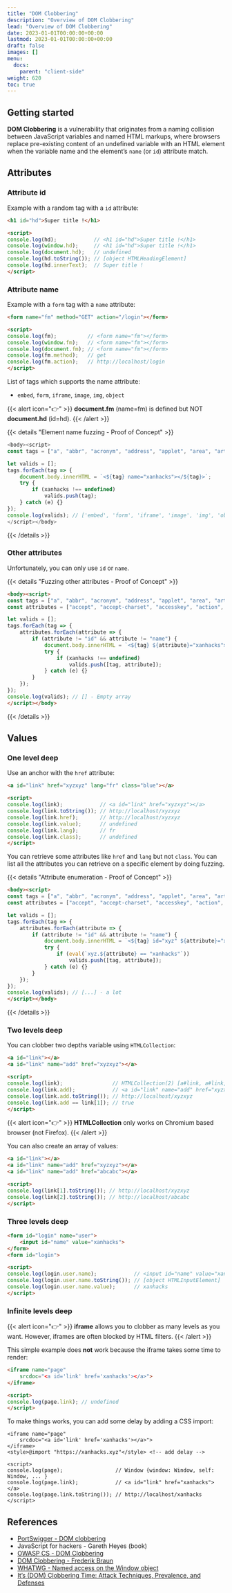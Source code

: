 ```yaml
---
title: "DOM Clobbering"
description: "Overview of DOM Clobbering"
lead: "Overview of DOM Clobbering"
date: 2023-01-01T00:00:00+00:00
lastmod: 2023-01-01T00:00:00+00:00
draft: false
images: []
menu:
  docs:
    parent: "client-side"
weight: 620
toc: true
---
```


## Getting started

**DOM Clobbering** is a vulnerability that originates from a naming collision between JavaScript variables and named HTML markups, where browsers replace pre-existing content of an undefined variable with an HTML element when the variable name and the element’s `name` (or `id`) attribute match.


## Attributes

### Attribute id

Example with a random tag with a `id` attribute:

```html
<h1 id="hd">Super title !</h1>

<script>
console.log(hd);            // <h1 id="hd">Super title !</h1>
console.log(window.hd);     // <h1 id="hd">Super title !</h1>
console.log(document.hd);   // undefined
console.log(hd.toString()); // [object HTMLHeadingElement]
console.log(hd.innerText);  // Super title !
</script>
```

### Attribute name

Example with a `form` tag with a `name` attribute:

```html
<form name="fm" method="GET" action="/login"></form>

<script>
console.log(fm);          // <form name="fm"></form>
console.log(window.fm);   // <form name="fm"></form>
console.log(document.fm); // <form name="fm"></form>
console.log(fm.method);   // get
console.log(fm.action);   // http://localhost/login
</script>
```

List of tags which supports the name attribute:
- `embed`, `form`, `iframe`, `image`, `img`, `object`

{{< alert icon="👉" >}}
**document.fm** (name=fm) is defined but NOT **document.hd** (id=hd).
{{< /alert >}}

{{< details "Element name fuzzing - Proof of Concept" >}}
```js
<body><script>
const tags = ["a", "abbr", "acronym", "address", "applet", "area", "article", "aside", "audio", "b", "base", "bdi", "bdo", "bgsound", "big", "blink", "blockquote", "body", "br", "button", "canvas", "caption", "center", "cite", "code", "col", "colgroup", "data", "datalist", "dd", "del", "details", "dfn", "dialog", "dir", "div", "dl", "dt", "em", "embed", "fieldset", "figcaption", "figure", "font", "footer", "form", "frame", "frameset", "h1", "head", "header", "hgroup", "hr", "html", "i", "iframe", "image", "img", "input", "ins", "kbd", "keygen", "label", "legend", "li", "link", "main", "map", "mark", "marquee", "menu", "menuitem", "meta", "meter", "nav", "nobr", "noembed", "noframes", "noscript", "object", "ol", "optgroup", "option", "output", "p", "param", "picture", "plaintext", "portal", "pre", "progress", "q", "rb", "rp", "rt", "rtc", "ruby", "s", "samp", "script", "section", "select", "slot", "small", "source", "spacer", "span", "strike", "strong", "style", "sub", "summary", "sup", "table", "tbody", "td", "template", "textarea", "tfoot", "th", "thead", "time", "title", "tr", "track", "tt", "u", "ul", "var", "video", "wbr", "xmp"];

let valids = [];
tags.forEach(tag => {
	document.body.innerHTML = `<${tag} name="xanhacks"></${tag}>`;
	try {
		if (xanhacks !== undefined)
			valids.push(tag);
	} catch (e) {}
});
console.log(valids); // ['embed', 'form', 'iframe', 'image', 'img', 'object']
</script></body>
```
{{< /details >}}

### Other attributes

Unfortunately, you can only use `id` or `name`.

{{< details "Fuzzing other attributes - Proof of Concept" >}}
```html
<body><script>
const tags = ["a", "abbr", "acronym", "address", "applet", "area", "article", "aside", "audio", "b", "base", "bdi", "bdo", "bgsound", "big", "blink", "blockquote", "body", "br", "button", "canvas", "caption", "center", "cite", "code", "col", "colgroup", "data", "datalist", "dd", "del", "details", "dfn", "dialog", "dir", "div", "dl", "dt", "em", "embed", "fieldset", "figcaption", "figure", "font", "footer", "form", "frame", "frameset", "h1", "head", "header", "hgroup", "hr", "html", "i", "iframe", "image", "img", "input", "ins", "kbd", "keygen", "label", "legend", "li", "link", "main", "map", "mark", "marquee", "menu", "menuitem", "meta", "meter", "nav", "nobr", "noembed", "noframes", "noscript", "object", "ol", "optgroup", "option", "output", "p", "param", "picture", "plaintext", "portal", "pre", "progress", "q", "rb", "rp", "rt", "rtc", "ruby", "s", "samp", "script", "section", "select", "slot", "small", "source", "spacer", "span", "strike", "strong", "style", "sub", "summary", "sup", "table", "tbody", "td", "template", "textarea", "tfoot", "th", "thead", "time", "title", "tr", "track", "tt", "u", "ul", "var", "video", "wbr", "xmp"];
const attributes = ["accept", "accept-charset", "accesskey", "action", "align", "allow", "alt", "async", "autocapitalize", "autocomplete", "autofocus", "autoplay", "background", "bgcolor", "border", "buffered", "capture", "challenge", "charset", "checked", "cite", "class", "code", "codebase", "color", "cols", "colspan", "content", "contenteditable", "contextmenu", "controls", "coords", "crossorigin", "csp", "data", "data-*", "datetime", "decoding", "default", "defer", "dir", "dirname", "disabled", "download", "draggable", "enctype", "enterkeyhint", "for", "form", "formaction", "formenctype", "formmethod", "formnovalidate", "formtarget", "headers", "height", "hidden", "high", "href", "hreflang", "http-equiv", "id", "integrity", "intrinsicsize", "inputmode", "ismap", "itemprop", "keytype", "kind", "label", "lang", "language", "loading", "list", "loop", "low", "manifest", "max", "maxlength", "minlength", "media", "method", "min", "multiple", "muted", "name", "novalidate", "open", "optimum", "pattern", "ping", "placeholder", "playsinline", "poster", "preload", "readonly", "referrerpolicy", "rel", "required", "reversed", "role", "rows", "rowspan", "sandbox", "scope", "scoped", "selected", "shape", "size", "sizes", "slot", "span", "spellcheck", "src", "srcdoc", "srclang", "srcset", "start", "step", "style", "summary", "tabindex", "target", "title", "translate", "type", "usemap", "value", "width", "wrap"];

let valids = [];
tags.forEach(tag => {
	attributes.forEach(attribute => {
		if (attribute != "id" && attribute != "name") {
			document.body.innerHTML = `<${tag} ${attribute}="xanhacks"></${tag}>`;
			try {
				if (xanhacks !== undefined)
					valids.push([tag, attribute]);
			} catch (e) {}
		}
	});
});
console.log(valids); // [] - Empty array
</script></body>
```
{{< /details >}}

## Values

### One level deep

Use an anchor with the `href` attribute:

```html
<a id="link" href="xyzxyz" lang="fr" class="blue"></a>

<script>
console.log(link);            // <a id="link" href="xyzxyz"></a>
console.log(link.toString()); // http://localhost/xyzxyz
console.log(link.href);       // http://localhost/xyzxyz
console.log(link.value);      // undefined
console.log(link.lang);       // fr
console.log(link.class);      // undefined
</script>
```

You can retrieve some attributes like `href` and `lang` but not `class`. You can list all the attributes you can retrieve on a specific element by doing fuzzing.

{{< details "Attribute enumeration - Proof of Concept" >}}
```html
<body><script>
const tags = ["a", "abbr", "acronym", "address", "applet", "area", "article", "aside", "audio", "b", "base", "bdi", "bdo", "bgsound", "big", "blink", "blockquote", "body", "br", "button", "canvas", "caption", "center", "cite", "code", "col", "colgroup", "data", "datalist", "dd", "del", "details", "dfn", "dialog", "dir", "div", "dl", "dt", "em", "embed", "fieldset", "figcaption", "figure", "font", "footer", "form", "frame", "frameset", "h1", "head", "header", "hgroup", "hr", "html", "i", "iframe", "image", "img", "input", "ins", "kbd", "keygen", "label", "legend", "li", "link", "main", "map", "mark", "marquee", "menu", "menuitem", "meta", "meter", "nav", "nobr", "noembed", "noframes", "noscript", "object", "ol", "optgroup", "option", "output", "p", "param", "picture", "plaintext", "portal", "pre", "progress", "q", "rb", "rp", "rt", "rtc", "ruby", "s", "samp", "script", "section", "select", "slot", "small", "source", "spacer", "span", "strike", "strong", "style", "sub", "summary", "sup", "table", "tbody", "td", "template", "textarea", "tfoot", "th", "thead", "time", "title", "tr", "track", "tt", "u", "ul", "var", "video", "wbr", "xmp"];
const attributes = ["accept", "accept-charset", "accesskey", "action", "align", "allow", "alt", "async", "autocapitalize", "autocomplete", "autofocus", "autoplay", "background", "bgcolor", "border", "buffered", "capture", "challenge", "charset", "checked", "cite", "class", "code", "codebase", "color", "cols", "colspan", "content", "contenteditable", "contextmenu", "controls", "coords", "crossorigin", "csp", "data", "data-*", "datetime", "decoding", "default", "defer", "dir", "dirname", "disabled", "download", "draggable", "enctype", "enterkeyhint", "for", "form", "formaction", "formenctype", "formmethod", "formnovalidate", "formtarget", "headers", "height", "hidden", "high", "href", "hreflang", "http-equiv", "id", "integrity", "intrinsicsize", "inputmode", "ismap", "itemprop", "keytype", "kind", "label", "lang", "language", "loading", "list", "loop", "low", "manifest", "max", "maxlength", "minlength", "media", "method", "min", "multiple", "muted", "name", "novalidate", "open", "optimum", "pattern", "ping", "placeholder", "playsinline", "poster", "preload", "readonly", "referrerpolicy", "rel", "required", "reversed", "role", "rows", "rowspan", "sandbox", "scope", "scoped", "selected", "shape", "size", "sizes", "slot", "span", "spellcheck", "src", "srcdoc", "srclang", "srcset", "start", "step", "style", "summary", "tabindex", "target", "title", "translate", "type", "usemap", "value", "width", "wrap"];

let valids = [];
tags.forEach(tag => {
	attributes.forEach(attribute => {
		if (attribute != "id" && attribute != "name") {
			document.body.innerHTML = `<${tag} id="xyz" ${attribute}="xanhacks"></${tag}>`;
			try {
				if (eval(`xyz.${attribute} == "xanhacks"`))
					valids.push([tag, attribute]);
			} catch (e) {}
		}
	});
});
console.log(valids); // [...] - a lot
</script></body>
```
{{< /details >}}

### Two levels deep

You can clobber two depths variable using `HTMLCollection`:

```html
<a id="link"></a>
<a id="link" name="add" href="xyzxyz"></a>

<script>
console.log(link);                // HTMLCollection(2) [a#link, a#link, link: a#link, add: a#link]
console.log(link.add);            // <a id="link" name="add" href="xyzxyz"></a>
console.log(link.add.toString()); // http://localhost/xyzxyz
console.log(link.add == link[1]); // true
</script>
```

{{< alert icon="👉" >}}
**HTMLCollection** only works on Chromium based browser (not Firefox).
{{< /alert >}}

You can also create an array of values:

```html
<a id="link"></a>
<a id="link" name="add" href="xyzxyz"></a>
<a id="link" name="add" href="abcabc"></a>

<script>
console.log(link[1].toString()); // http://localhost/xyzxyz
console.log(link[2].toString()); // http://localhost/abcabc
</script>
```

### Three levels deep

```html
<form id="login" name="user">
	<input id="name" value="xanhacks">
</form>
<form id="login">

<script>
console.log(login.user.name);            // <input id="name" value="xanhacks">
console.log(login.user.name.toString()); // [object HTMLInputElement]
console.log(login.user.name.value);      // xanhacks
</script>
```

### Infinite levels deep

{{< alert icon="👉" >}}
**iframe** allows you to clobber as many levels as you want. However, iframes are often blocked by HTML filters.
{{< /alert >}}

This simple example does **not** work because the iframe takes some time to render:

```html
<iframe name="page"
	srcdoc="<a id='link' href='xanhacks'></a>">
</iframe>

<script>
console.log(page.link); // undefined
</script>
```

To make things works, you can add some delay by adding a CSS import:

```
<iframe name="page"
	srcdoc="<a id='link' href='xanhacks'></a>">
</iframe>
<style>@import "https://xanhacks.xyz"</style> <!-- add delay -->

<script>
console.log(page);                 // Window {window: Window, self: Window, ... }
console.log(page.link);            // <a id="link" href="xanhacks"></a>
console.log(page.link.toString()); // http://localhost/xanhacks
</script>
```

## References

- [PortSwigger - DOM clobbering](https://portswigger.net/web-security/dom-based/dom-clobbering)
- JavaScript for hackers - Gareth Heyes (book)
- [OWASP CS - DOM Clobbering](https://cheatsheetseries.owasp.org/cheatsheets/DOM_Clobbering_Prevention_Cheat_Sheet.html)
- [DOM Clobbering - Frederik Braun](https://www.htmhell.dev/adventcalendar/2022/12/)
- [WHATWG - Named access on the Window object](https://html.spec.whatwg.org/multipage/nav-history-apis.html#named-access-on-the-window-object)
- [It’s (DOM) Clobbering Time: Attack Techniques, Prevalence, and Defenses](https://scnps.co/papers/sp23_domclob.pdf)

